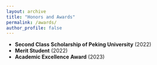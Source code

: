 ```yaml
---
layout: archive
title: "Honors and Awards"
permalink: /awards/
author_profile: false
---
```


- **Second Class Scholarship of Peking University** (2022)
- **Merit Student** (2022)
- **Academic Excellence Award** (2023)